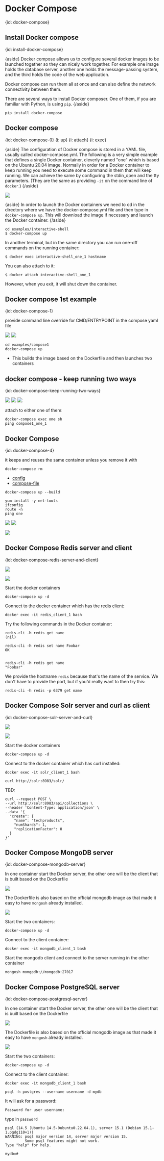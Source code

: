 # Docker Compose
{id: docker-compose}

## Install Docker compose
{id: install-docker-compose}

{aside}
Docker compose allows us to configure several docker images to be launched together so they can nicely work together.
For example one image holds the database server, another one holds the message-passing system, and the third holds the code of the web application.

Docker compose can run them all at once and can also define the network connectivity between them.

There are several ways to install Docker composer. One of them, if you are familiar with Python, is using `pip`.
{/aside}

```
pip install docker-compose
```

## Docker compose
{id: docker-compose-0}
{i: up}
{i: attach}
{i: exec}

{aside}
The configuration of Docker compose is stored in a YAML file, usually called docker-compose.yml.
The following is a very simple example that defines a single Docker container, cleverly named "one"
which is based on the Ubuntu 20.04 image. Normally in order for a Docker container to keep running
you need to execute some command in them that will keep running. We can achieve the same by configuring
the stdin_open and the tty parameters. (They are the same as providing `-it` on the command line of
`docker`.)
{/aside}

![](examples/interactive-shell/docker-compose.yml)

{aside}
In order to launch the Docker containers we need to cd in the directory where we have the docker-compose.yml file and then
type in `docker-compose up`. This will download the image if necessary and launch the Docker container.
{/aside}

```
cd examples/interactive-shell
$ docker-compose up
```

In another terminal, but in the same directory you can run one-off commands on the running container:

```
$ docker exec interactive-shell_one_1 hostname
```

You can also attach to it:

```
$ docker attach interactive-shell_one_1
```

However, when you exit, it will shut down the container.



## Docker compose 1st example
{id: docker-compose-1}

provide command line override for CMD/ENTRYPOINT in the compose yaml file

![](examples/compose1/docker-compose.yml)
![](examples/compose1/Dockerfile)

```
cd examples/compose1
docker-compose up
```

* This builds the image based on the Dockerfile and then launches two containers

## docker compose - keep running two ways
{id: docker-compose-keep-running-two-ways}

![](examples/compose2/docker-compose.yml)
![](examples/compose2/Dockerfile1)
![](examples/compose2/Dockerfile2)

attach to either one of them:

```
docker-compose exec one sh
ping compose1_one_1
```

## Docker Compose
{id: docker-compose-4}

it keeps and reuses the same container unless you remove it with

```
docker-compose rm
```

* [config](https://docs.docker.com/compose/reference/config/)
* [compose-file](https://docs.docker.com/compose/compose-file/)

```
docker-compose up --build

yum install -y net-tools
ifconfig
route -n
ping one
```

![](examples/interactive-shell-two/docker-compose.yml)
![](examples/interactive-shell-two/Dockerfile1)

![](examples/interactive-shell-3/docker-compose.yml)


## Docker Compose Redis server and client
{id: docker-compose-redis-server-and-client}

![](examples/redis/docker-compose.yml)

![](examples/redis/Dockerfile)


Start the docker containers

```
docker-compose up -d
```

Connect to the docker container which has the redis client:

```
docker exec -it redis_client_1 bash
```

Try the following commands in the Docker container:

```
redis-cli -h redis get name
(nil)

redis-cli -h redis set name Foobar
OK


redis-cli -h redis get name
"Foobar"
```

We provide the hostname `redis` because that's the name of the service.
We don't have to provide the port, but if you'd really want to then try this:

```
redis-cli -h redis -p 6379 get name
```



## Docker Compose Solr server and curl as client
{id: docker-compose-solr-server-and-curl}

![](examples/solr/docker-compose.yml)

![](examples/solr/Dockerfile)


Start the docker containers

```
docker-compose up -d
```

Connect to the docker container which has curl installed:

```
docker exec -it solr_client_1 bash
```

```
curl http://solr:8983/solr/
```


TBD:

```
curl --request POST \
--url http://solr:8983/api/collections \
--header 'Content-Type: application/json' \
--data '{
  "create": {
    "name": "techproducts",
    "numShards": 1,
    "replicationFactor": 0
  }
}'
```

## Docker Compose MongoDB server
{id: docker-compose-mongodb-server}

In one container start the Docker server, the other one will be the client that is built based on the Dockerfile

![](examples/mongodb/docker-compose.yml)

The Dockerfile is also based on the official mongodb image as that made it easy to have `mongosh` already installed.

![](examples/mongodb/Dockerfile)

Start the two containers:

```
docker-compose up -d
```

Connect to the client container:

```
docker exec -it mongodb_client_1 bash
```

Start the mongodb client and connect to the server running in the other container

```
mongosh mongodb://mongodb:27017
```

## Docker Compose PostgreSQL server
{id: docker-compose-postgresql-server}

In one container start the Docker server, the other one will be the client that is built based on the Dockerfile

![](examples/postgresql/docker-compose.yml)

The Dockerfile is also based on the official mongodb image as that made it easy to have `mongosh` already installed.

![](examples/postgresql/Dockerfile)

Start the two containers:

```
docker-compose up -d
```

Connect to the client container:

```
docker exec -it mongodb_client_1 bash
```


```
psql -h postgres --username username -d mydb
```

It will ask for a password:

```
Password for user username:
```

type in `password`


```
psql (14.5 (Ubuntu 14.5-0ubuntu0.22.04.1), server 15.1 (Debian 15.1-1.pgdg110+1))
WARNING: psql major version 14, server major version 15.
         Some psql features might not work.
Type "help" for help.

mydb=#
```
